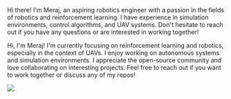 Hi there! I'm Meraj, an aspiring robotics engineer with a passion in the fields of robotics and reinforcement learning. I have experience in simulation environments, control algorithms, and UAV systems. Don't hesitate to reach out if you have any questions or are interested in working together!

Hi, I'm Meraj! I'm currently focusing on reinforcement learning and robotics, especially in the context of UAVs. I enjoy working on autonomous systems and simulation environments. I appreciate the open-source community and love collaborating on interesting projects. Feel free to reach out if you want to work together or discuss any of my repos!

![](https://komarev.com/ghpvc/?username=meraccos)

<!--
**meraccos/meraccos** is a ✨ _special_ ✨ repository because its `README.md` (this file) appears on your GitHub profile.

Here are some ideas to get you started:

- 🔭 I’m currently working on ...
- 🌱 I’m currently learning ...
- 👯 I’m looking to collaborate on ...
- 🤔 I’m looking for help with ...
- 💬 Ask me about ...
- 📫 How to reach me: ...
- 😄 Pronouns: ...
- ⚡ Fun fact: ...
-->
